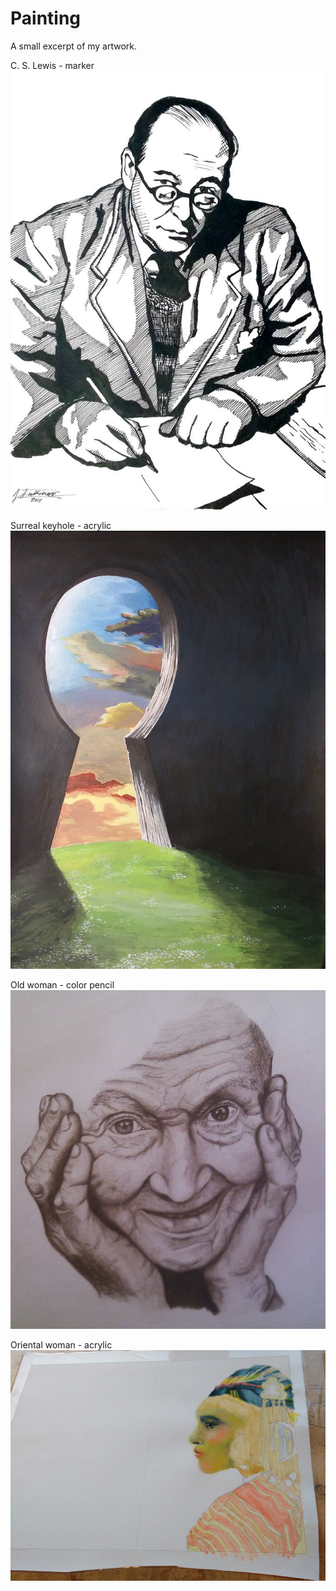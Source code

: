 # Painting
A small excerpt of my artwork.

C. S. Lewis - marker  
![C. S. Lewis - marker](/imgs/1.jpeg)
  
Surreal keyhole - acrylic  
![Surreal keyhole - acrylic](/imgs/2.jpeg)
  
Old woman - color pencil  
![Old woman - color pencil](/imgs/3.jpg)
  
Oriental woman - acrylic  
![Oriental woman - acrylic](/imgs/4.jpg)

